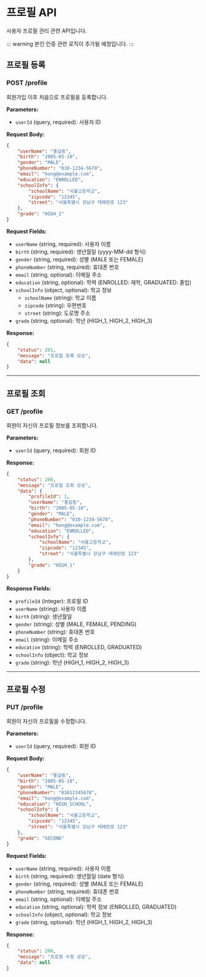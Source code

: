 # 프로필 API

사용자 프로필 관리 관련 API입니다.

::: warning
본인 인증 관련 로직이 추가될 예정입니다.
:::

## 프로필 등록

### POST /profile

회원가입 이후 처음으로 프로필을 등록합니다.

**Parameters:**

-   `userId` (query, required): 사용자 ID

**Request Body:**

```json
{
    "userName": "홍길동",
    "birth": "2005-05-10",
    "gender": "MALE",
    "phoneNumber": "010-1234-5678",
    "email": "hong@example.com",
    "education": "ENROLLED",
    "schoolInfo": {
        "schoolName": "서울고등학교",
        "zipcode": "12345",
        "street": "서울특별시 강남구 테헤란로 123"
    },
    "grade": "HIGH_1"
}
```

**Request Fields:**

-   `userName` (string, required): 사용자 이름
-   `birth` (string, required): 생년월일 (yyyy-MM-dd 형식)
-   `gender` (string, required): 성별 (MALE 또는 FEMALE)
-   `phoneNumber` (string, required): 휴대폰 번호
-   `email` (string, optional): 이메일 주소
-   `education` (string, optional): 학력 (ENROLLED: 재학, GRADUATED: 졸업)
-   `schoolInfo` (object, optional): 학교 정보
    -   `schoolName` (string): 학교 이름
    -   `zipcode` (string): 우편번호
    -   `street` (string): 도로명 주소
-   `grade` (string, optional): 학년 (HIGH_1, HIGH_2, HIGH_3)

**Response:**

```json
{
    "status": 201,
    "message": "프로필 등록 성공",
    "data": null
}
```

---

## 프로필 조회

### GET /profile

회원이 자신의 프로필 정보를 조회합니다.

**Parameters:**

-   `userId` (query, required): 회원 ID

**Response:**

```json
{
    "status": 200,
    "message": "프로필 조회 성공",
    "data": {
        "profileId": 1,
        "userName": "홍길동",
        "birth": "2005-05-10",
        "gender": "MALE",
        "phoneNumber": "010-1234-5678",
        "email": "hong@example.com",
        "education": "ENROLLED",
        "schoolInfo": {
            "schoolName": "서울고등학교",
            "zipcode": "12345",
            "street": "서울특별시 강남구 테헤란로 123"
        },
        "grade": "HIGH_1"
    }
}
```

**Response Fields:**

-   `profileId` (integer): 프로필 ID
-   `userName` (string): 사용자 이름
-   `birth` (string): 생년월일
-   `gender` (string): 성별 (MALE, FEMALE, PENDING)
-   `phoneNumber` (string): 휴대폰 번호
-   `email` (string): 이메일 주소
-   `education` (string): 학력 (ENROLLED, GRADUATED)
-   `schoolInfo` (object): 학교 정보
-   `grade` (string): 학년 (HIGH_1, HIGH_2, HIGH_3)

---

## 프로필 수정

### PUT /profile

회원이 자신의 프로필을 수정합니다.

**Parameters:**

-   `userId` (query, required): 회원 ID

**Request Body:**

```json
{
    "userName": "홍길동",
    "birth": "2005-05-10",
    "gender": "MALE",
    "phoneNumber": "01012345678",
    "email": "hong@example.com",
    "education": "HIGH_SCHOOL",
    "schoolInfo": {
        "schoolName": "서울고등학교",
        "zipcode": "12345",
        "street": "서울특별시 강남구 테헤란로 123"
    },
    "grade": "SECOND"
}
```

**Request Fields:**

-   `userName` (string, required): 사용자 이름
-   `birth` (string, required): 생년월일 (date 형식)
-   `gender` (string, required): 성별 (MALE 또는 FEMALE)
-   `phoneNumber` (string, required): 휴대폰 번호
-   `email` (string, optional): 이메일 주소
-   `education` (string, optional): 학력 정보 (ENROLLED, GRADUATED)
-   `schoolInfo` (object, optional): 학교 정보
-   `grade` (string, optional): 학년 (HIGH_1, HIGH_2, HIGH_3)

**Response:**

```json
{
    "status": 200,
    "message": "프로필 수정 성공",
    "data": null
}
```
